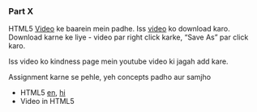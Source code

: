 ### Part X

HTML5 [Video](http://www.w3schools.com/html/html5_video.asp) ke baarein mein padhe. Iss [video](http://navgurukul.org/files/bunny_video.mp4) ko download karo. Download karne ke liye - video par right click karke, “Save As” par click karo.

Iss video ko kindness page mein youtube video ki jagah add kare. 


Assignment karne se pehle, yeh concepts padho aur samjho
* HTML5 [en](http://www.html-5-tutorial.com/about-html5.htm), [hi](https://docs.google.com/document/d/1vDBapN95m9xszfropRPv0Bfti6NAanaplzkXPbcN8ss/edit)
* Video in HTML5


